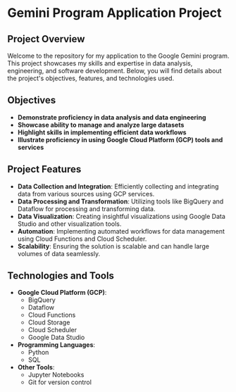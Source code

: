 # Gemini Program Application Project

## Project Overview

Welcome to the repository for my application to the Google Gemini program. This project showcases my skills and expertise in data analysis, engineering, and software development. Below, you will find details about the project's objectives, features, and technologies used.

## Objectives

- **Demonstrate proficiency in data analysis and data engineering**
- **Showcase ability to manage and analyze large datasets**
- **Highlight skills in implementing efficient data workflows**
- **Illustrate proficiency in using Google Cloud Platform (GCP) tools and services**

## Project Features

- **Data Collection and Integration**: Efficiently collecting and integrating data from various sources using GCP services.
- **Data Processing and Transformation**: Utilizing tools like BigQuery and Dataflow for processing and transforming data.
- **Data Visualization**: Creating insightful visualizations using Google Data Studio and other visualization tools.
- **Automation**: Implementing automated workflows for data management using Cloud Functions and Cloud Scheduler.
- **Scalability**: Ensuring the solution is scalable and can handle large volumes of data seamlessly.

## Technologies and Tools

- **Google Cloud Platform (GCP)**:
  - BigQuery
  - Dataflow
  - Cloud Functions
  - Cloud Storage
  - Cloud Scheduler
  - Google Data Studio
- **Programming Languages**:
  - Python
  - SQL
- **Other Tools**:
  - Jupyter Notebooks
  - Git for version control
